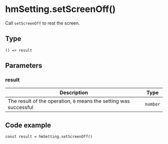 
# hmSetting.setScreenOff()

Call `setScreenOff` to rest the screen.

## Type[​](/docs/1.0/reference/device-app-api/hmSetting/setScreenOff/#type "Direct link to Type")

```
() => result  

```
## Parameters[​](/docs/1.0/reference/device-app-api/hmSetting/setScreenOff/#parameters "Direct link to Parameters")

### result[​](/docs/1.0/reference/device-app-api/hmSetting/setScreenOff/#result "Direct link to result")

| Description | Type |
| --- | --- |
| The result of the operation, `0` means the setting was successful | `number` |

## Code example[​](/docs/1.0/reference/device-app-api/hmSetting/setScreenOff/#code-example "Direct link to Code example")

```
const result = hmSetting.setScreenOff()  

```
